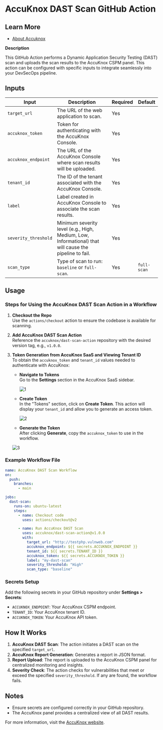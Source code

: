 

# AccuKnox DAST Scan GitHub Action

## Learn More

- [About Accuknox](https://www.accuknox.com/)

**Description**  

This GitHub Action performs a Dynamic Application Security Testing (DAST) scan and uploads the scan results to the AccuKnox CSPM panel. This action can be configured with specific inputs to integrate seamlessly into your DevSecOps pipeline.

## Inputs

| Input               | Description                                                                                                  | Required  | Default       |
|---------------------|--------------------------------------------------------------------------------------------------------------|-----------|---------------|
| `target_url`        | The URL of the web application to scan.                                                                      | Yes       |               |
| `accuknox_token`    | Token for authenticating with the AccuKnox Console.                                                       | Yes       |               |
| `accuknox_endpoint` | The URL of the AccuKnox Console where scan results will be uploaded.                                      | Yes       |               |
| `tenant_id`         | The ID of the tenant associated with the AccuKnox Console.                                            | Yes       |               |
| `label`             | Label created in AccuKnox Console to associate the scan results.                                                | Yes       |               |
| `severity_threshold`| Minimum severity level (e.g., High, Medium, Low, Informational) that will cause the pipeline to fail.       | Yes       |               |
| `scan_type`         | Type of scan to run: `baseline` or `full-scan`.                                                          | Yes       | `full-scan`   |

## Usage

### Steps for Using the AccuKnox DAST Scan Action in a Workflow

1. **Checkout the Repo**  
   Use the `actions/checkout` action to ensure the codebase is available for scanning.

2. **Add AccuKnox DAST Scan Action**  
   Reference the `accuknox/dast-scan-action` repository with the desired version tag, e.g., `v1.0.0`.

3. **Token Generation from AccuKnox SaaS and Viewing Tenant ID**  
   To obtain the `accuknox_token` and `tenant_id` values needed to authenticate with AccuKnox:
   
   - **Navigate to Tokens**  
     Go to the **Settings** section in the AccuKnox SaaS sidebar.

     ![1](https://github.com/udit-uniyal/container-scan-action/assets/115368361/8f4e188b-d9f3-4404-83af-134d5dc1417a)
   
   - **Create Token**  
     In the "Tokens" section, click on **Create Token**. This action will display your `tenant_id` and allow you to generate an access token.

     ![2](https://github.com/udit-uniyal/container-scan-action/assets/115368361/296bc611-acb8-4918-9d6b-3a8ec7733377)
   
   - **Generate the Token**  
     After clicking **Generate**, copy the `accuknox_token` to use in the workflow.

   ![3](https://github.com/udit-uniyal/container-scan-action/assets/115368361/16032af0-bcac-4787-8f2a-a3fa0edc6ec6)

### Example Workflow File

```yaml
name: AccuKnox DAST Scan Workflow
on:
  push:
    branches:
      - main

jobs:
  dast-scan:
    runs-on: ubuntu-latest
    steps:
      - name: Checkout code
        uses: actions/checkout@v2

      - name: Run AccuKnox DAST Scan
        uses: accuknox/dast-scan-action@v1.0.0
        with:
          target_url: "http://testphp.vulnweb.com"
          accuknox_endpoint: ${{ secrets.ACCUKNOX_ENDPOINT }}
          tenant_id: ${{ secrets.TENANT_ID }}
          accuknox_token: ${{ secrets.ACCUKNOX_TOKEN }}
          label: "my-dast-scan"
          severity_threshold: "High"
          scan_type: "baseline"
```

### Secrets Setup

Add the following secrets in your GitHub repository under **Settings > Secrets**:

- `ACCUKNOX_ENDPOINT`: Your AccuKnox CSPM endpoint.
- `TENANT_ID`: Your AccuKnox tenant ID.
- `ACCUKNOX_TOKEN`: Your AccuKnox API token.

## How It Works

1. **AccuKnox DAST Scan**: The action initiates a DAST scan on the specified `target_url`.
2. **AccuKnox Report Generation**: Generates a report in JSON format.
3. **Report Upload**: The report is uploaded to the AccuKnox CSPM panel for centralized monitoring and insights.
4. **Severity Check**: The action checks for vulnerabilities that meet or exceed the specified `severity_threshold`. If any are found, the workflow fails.

## Notes

- Ensure secrets are configured correctly in your GitHub repository.
- The AccuKnox panel provides a centralized view of all DAST results.

For more information, visit the [AccuKnox website](https://www.accuknox.com/).
